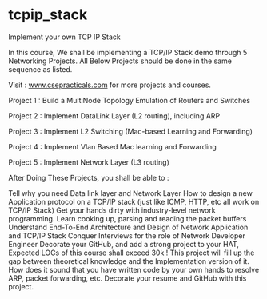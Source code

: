 # tcpip_stack
Implement your own TCP IP Stack

In this course, We shall be implementing a TCP/IP Stack demo through 5 Networking Projects. All Below Projects should be done in the same sequence as listed.

Visit : www.csepracticals.com for more projects and courses.

Project 1 : Build a MultiNode Topology Emulation of Routers and Switches

Project 2 : Implement DataLink Layer (L2 routing), including ARP

Project 3 : Implement L2 Switching (Mac-based Learning and Forwarding)

Project 4 : Implement Vlan Based Mac learning and Forwarding

Project 5 : Implement Network Layer (L3 routing)

After Doing These Projects, you shall be able to :

Tell why you need Data link layer and Network Layer
How to design a new Application protocol on a TCP/IP stack (just like ICMP, HTTP, etc all work on TCP/IP Stack)
Get your hands dirty with industry-level network programming.
Learn cooking up, parsing and reading the packet buffers
Understand End-To-End Architecture and Design of Network Application and TCP/IP Stack
Conquer Interviews for the role of Network Developer Engineer
Decorate your GitHub, and add a strong project to your HAT, Expected LOCs of this course shall exceed 30k !
This project will fill up the gap between theoretical knowledge and the Implementation version of it. How does it sound that you have written code by your own hands to resolve ARP, packet forwarding, etc. Decorate your resume and GitHub with this project.
